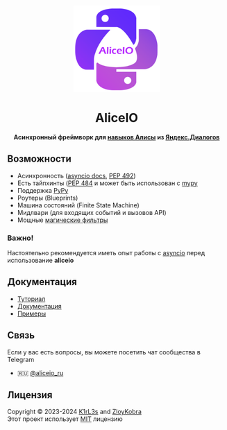 <p align="center">
  <a href="https://github.com/K1rl3s/aliceio">
    <img width="200px" height="200px" alt="aliceio" src="https://raw.githubusercontent.com/K1rL3s/aliceio/master/docs/_static/logo_aliceio_trans_text.png">
  </a>
</p>
<h1 align="center">
  AliceIO
</h1>

<!-- Сюда картиночки маленькие -->

<p align="center">
    <b>
        Асинхронный фреймворк для
        <a href="https://dialogs.yandex.ru/store">навыков Алисы</a>
        из
        <a href="https://dialogs.yandex.ru/development">Яндекс.Диалогов</a>
    </b>
</p>

## Возможности
- Асинхронность ([asyncio docs](https://docs.python.org/3/library/asyncio.html), [PEP 492](http://www.python.org/dev/peps/pep-0492))
- Есть тайпхинты ([PEP 484](http://www.python.org/dev/peps/pep-0484) и может быть использован с [mypy](http://mypy-lang.org/)
- Поддержка [PyPy](https://www.pypy.org/)
- Роутеры (Blueprints)
- Машина состояний (Finite State Machine)
- Мидлвари (для входящих событий и вызовов API)
- Мощные [магические фильтры](https://github.com/aiogram/magic-filter)


### Важно!
Настоятельно рекомендуется иметь опыт работы с [asyncio](https://docs.python.org/3/library/asyncio.html) перед использование **aliceio**


## Документация
- [Туториал](https://aliceio.readthedocs.io/ru/latest/tutorial/start/)
- [Документация](https://aliceio.readthedocs.io/)
- [Примеры](https://github.com/K1rL3s/aliceio/tree/master/examples)


## Связь
Если у вас есть вопросы, вы можете посетить чат сообщества в Telegram
-   🇷🇺 [\@aliceio_ru](https://t.me/aliceio_ru)


## Лицензия
Copyright © 2023-2024 [K1rL3s](https://github.com/K1rL3s) and [ZloyKobra](https://github.com/ZloyKobra) \
Этот проект использует [MIT](https://github.com/K1rL3s/aliceio/blob/master/LICENSE) лицензию
